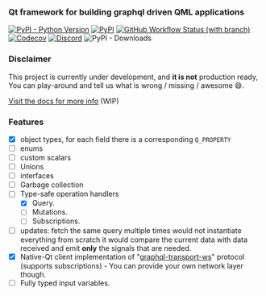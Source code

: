###  Qt framework for building graphql driven QML applications
[![PyPI - Python Version](https://img.shields.io/pypi/pyversions/qtgql?style=for-the-badge)](https://pypi.org/project/qtgql/)
[![PyPI](https://img.shields.io/pypi/v/qtgql?style=for-the-badge)](https://pypi.org/project/qtgql/)
[![GitHub Workflow Status (with branch)](https://img.shields.io/github/actions/workflow/status/nrbnlulu/qtgql/tests.yml?branch=main&style=for-the-badge)
](https://github.com/nrbnlulu/qtgql/actions/workflows/tests.yml)
[![Codecov](https://img.shields.io/codecov/c/github/nrbnlulu/qtgql?style=for-the-badge)](https://app.codecov.io/gh/nrbnlulu/qtgql)
[![Discord](https://img.shields.io/discord/1067870318301032558?label=discord&style=for-the-badge)](https://discord.gg/5vmRRJp9fu)
![PyPI - Downloads](https://img.shields.io/pypi/dm/qtgql?style=for-the-badge)

### Disclaimer
This project is currently under development, and **it is not** production ready,
You can play-around and tell us what is wrong / missing / awesome :smile:.

[Visit the docs for more info](https://nrbnlulu.github.io/qtgql/) (WIP)


### Features
- [x] object types, for each field there is a corresponding `Q_PROPERTY`
- [ ] enums
- [ ] custom scalars
- [ ] Unions
- [ ] interfaces
- [ ] Garbage collection
- [ ] Type-safe operation handlers
  - [x] Query.
  - [ ] Mutations.
  - [ ] Subscriptions.
- [ ] updates: fetch the same query multiple times would not instantiate everything from scratch
it would compare the current data with data received and emit __only__ the signals that are needed.
- [x] Native-Qt client implementation of "[graphql-transport-ws](https://github.com/enisdenjo/graphql-ws/blob/master/PROTOCOL.md)" protocol (supports subscriptions) - You can provide your own network layer though.
- [ ] Fully typed input variables.
